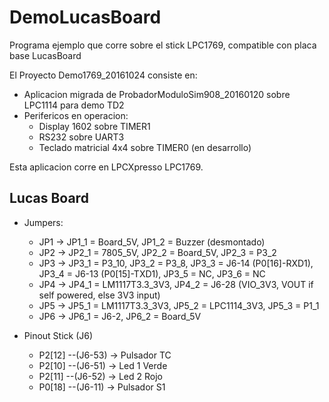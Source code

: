 # DemoLucasBoard

Programa ejemplo que corre sobre el stick LPC1769, compatible con placa base LucasBoard

El Proyecto Demo1769_20161024 consiste en:

- Aplicacion migrada de ProbadorModuloSim908_20160120 sobre LPC1114 para demo TD2
- Perifericos en operacion:
	- Display 1602 sobre TIMER1
	- RS232 sobre UART3
	- Teclado matricial 4x4 sobre TIMER0 (en desarrollo)

Esta aplicacion corre en LPCXpresso LPC1769.

## Lucas Board
- Jumpers:
	- JP1 -> JP1_1 = Board_5V, JP1_2 = Buzzer (desmontado)
	- JP2 -> JP2_1 = 7805_5V, JP2_2 = Board_5V, JP2_3 = P3_2
	- JP3 -> JP3_1 = P3_10, JP3_2 = P3_8, JP3_3 = J6-14 (P0[16]-RXD1), JP3_4 = J6-13 (P0[15]-TXD1), JP3_5 = NC, JP3_6 = NC
	- JP4 -> JP4_1 = LM1117T3.3_3V3, JP4_2 = J6-28 (VIO_3V3, VOUT if self powered, else 3V3 input)
	- JP5 -> JP5_1 = LM1117T3.3_3V3, JP5_2 = LPC1114_3V3, JP5_3 = P1_1
	- JP6 -> JP6_1 = J6-2, JP6_2 = Board_5V
	
- Pinout Stick (J6) 
	- P2[12] --(J6-53) -> Pulsador TC
	- P2[10] --(J6-51) -> Led 1 Verde
	- P2[11] --(J6-52) -> Led 2 Rojo
	- P0[18] --(J6-11) -> Pulsador S1
